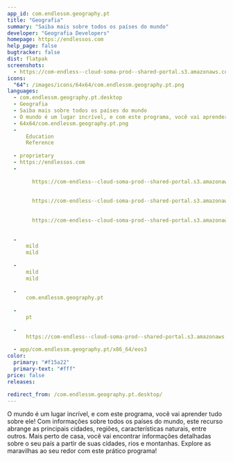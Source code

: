 ```yaml
---
app_id: com.endlessm.geography.pt
title: "Geografia"
summary: "Saiba mais sobre todos os países do mundo"
developer: "Geografia Developers"
homepage: https://endlessos.com
help_page: false
bugtracker: false
dist: flatpak
screenshots:
  - https://com-endless--cloud-soma-prod--shared-portal.s3.amazonaws.com/apps.267.screenshots.ed01c7fb-cced-40bf-8880-331bd709d8b2_201810231910383535.png
icons:
  "64": /images/icons/64x64/com.endlessm.geography.pt.png
languages:
  - com.endlessm.geography.pt.desktop
  - Geografia
  - Saiba mais sobre todos os países do mundo
  - O mundo é um lugar incrível, e com este programa, você vai aprender tudo sobre ele! Com informações sobre todos os países do mundo, este recurso abrange as principais cidades, regiões, características naturais, entre outros. Mais perto de casa, você vai encontrar informações detalhadas sobre o seu país a partir de suas cidades, rios e montanhas. Explore as maravilhas ao seu redor com este prático programa!
  - 64x64/com.endlessm.geography.pt.png
  - 
      Education
      Reference
    
  - proprietary
  - https://endlessos.com
  - 
      
        https://com-endless--cloud-soma-prod--shared-portal.s3.amazonaws.com/apps.267.screenshots.ed01c7fb-cced-40bf-8880-331bd709d8b2_201810231910383535.png
      
      
        https://com-endless--cloud-soma-prod--shared-portal.s3.amazonaws.com/apps.267.screenshots.5816c262-1b98-4ce7-b6d5-9d414b8a790c_201810231910393535.png
      
      
        https://com-endless--cloud-soma-prod--shared-portal.s3.amazonaws.com/apps.267.screenshots.6b5ea4f8-878a-4347-a2ed-0109c3950eec_201810231910393535.png
      
    
  - 
      mild
      mild
    
  - 
      mild
      mild
    
  - 
      com.endlessm.geography.pt
    
  - 
      pt
    
  - 
      https://com-endless--cloud-soma-prod--shared-portal.s3.amazonaws.com/app.1187.appCenterThumbnail.494ee5a5-b6a0-4989-92df-afa682d34d7a_201810231910002828.jpg
    
  - app/com.endlessm.geography.pt/x86_64/eos3
color:
  primary: "#f15a22"
  primary-text: "#fff"
price: false
releases:

redirect_from: /com.endlessm.geography.pt.desktop/
---
```


<p>O mundo é um lugar incrível, e com este programa, você vai aprender tudo sobre ele! Com informações sobre todos os países do mundo, este recurso abrange as principais cidades, regiões, características naturais, entre outros. Mais perto de casa, você vai encontrar informações detalhadas sobre o seu país a partir de suas cidades, rios e montanhas. Explore as maravilhas ao seu redor com este prático programa!</p>
